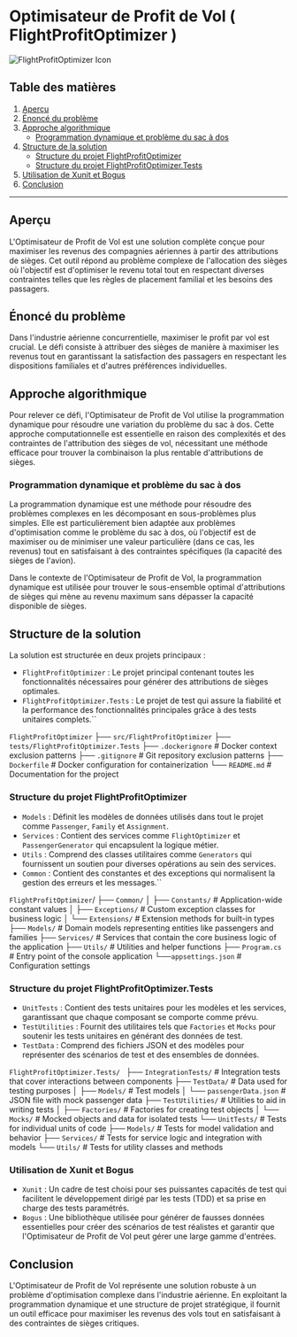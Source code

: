 # Optimisateur de Profit de Vol ( FlightProfitOptimizer )

![FlightProfitOptimizer Icon](https://i.imgur.com/SxoDySnm.png)


## Table des matières
1. [Aperçu](#overview)
2. [Énoncé du problème](#problem-statement)
3. [Approche algorithmique](#algorithmic-approach)
	 - [Programmation dynamique et problème du sac à dos](#dynamic-programming-and-the-knapsack-problem)
4. [Structure de la solution](#solution-structure)
	 - [Structure du projet FlightProfitOptimizer](#flightprofitoptimizer-project-structure)
	 - [Structure du projet FlightProfitOptimizer.Tests](#flightprofitoptimizertests-project-structure)
5. [Utilisation de Xunit et Bogus](#utilizing-xunit-and-bogus)
6. [Conclusion](#conclusion)

---

## Aperçu
L'Optimisateur de Profit de Vol est une solution complète conçue pour maximiser les revenus des compagnies aériennes à partir des attributions de sièges. Cet outil répond au problème complexe de l'allocation des sièges où l'objectif est d'optimiser le revenu total tout en respectant diverses contraintes telles que les règles de placement familial et les besoins des passagers.

## Énoncé du problème
Dans l'industrie aérienne concurrentielle, maximiser le profit par vol est crucial. Le défi consiste à attribuer des sièges de manière à maximiser les revenus tout en garantissant la satisfaction des passagers en respectant les dispositions familiales et d'autres préférences individuelles.

## Approche algorithmique
Pour relever ce défi, l'Optimisateur de Profit de Vol utilise la programmation dynamique pour résoudre une variation du problème du sac à dos. Cette approche computationnelle est essentielle en raison des complexités et des contraintes de l'attribution des sièges de vol, nécessitant une méthode efficace pour trouver la combinaison la plus rentable d'attributions de sièges.

### Programmation dynamique et problème du sac à dos
La programmation dynamique est une méthode pour résoudre des problèmes complexes en les décomposant en sous-problèmes plus simples. Elle est particulièrement bien adaptée aux problèmes d'optimisation comme le problème du sac à dos, où l'objectif est de maximiser ou de minimiser une valeur particulière (dans ce cas, les revenus) tout en satisfaisant à des contraintes spécifiques (la capacité des sièges de l'avion).

Dans le contexte de l'Optimisateur de Profit de Vol, la programmation dynamique est utilisée pour trouver le sous-ensemble optimal d'attributions de sièges qui mène au revenu maximum sans dépasser la capacité disponible de sièges.

## Structure de la solution
La solution est structurée en deux projets principaux :
- `FlightProfitOptimizer` : Le projet principal contenant toutes les fonctionnalités nécessaires pour générer des attributions de sièges optimales.
- `FlightProfitOptimizer.Tests` : Le projet de test qui assure la fiabilité et la performance des fonctionnalités principales grâce à des tests unitaires complets.`` 

`FlightProfitOptimizer`
├── `src/FlightProfitOptimizer`
├── `tests/FlightProfitOptimizer.Tests`
├── `.dockerignore` # Docker context exclusion patterns 
├── `.gitignore` # Git repository exclusion patterns 
├── `Dockerfile` # Docker configuration for containerization 
└── `README.md` # Documentation for the project

 ### Structure du projet FlightProfitOptimizer
- `Models` : Définit les modèles de données utilisés dans tout le projet comme `Passenger`, `Family` et `Assignment`.
- `Services` : Contient des services comme `FlightOptimizer` et `PassengerGenerator` qui encapsulent la logique métier.
- `Utils` : Comprend des classes utilitaires comme `Generators` qui fournissent un soutien pour diverses opérations au sein des services.
- `Common` : Contient des constantes et des exceptions qui normalisent la gestion des erreurs et les messages.`` 

`FlightProfitOptimizer`/ 
├── `Common/` 
│ ├── `Constants/` # Application-wide constant values 
│ ├── `Exceptions/` # Custom exception classes for business logic 
│ └── `Extensions/` # Extension methods for built-in types 
├── `Models/` # Domain models representing entities like passengers and families 
├── `Services/` # Services that contain the core business logic of the application 
├── `Utils/` # Utilities and helper functions 
├── `Program.cs` # Entry point of the console application 
└──`appsettings.json` # Configuration settings 

 ### Structure du projet FlightProfitOptimizer.Tests
- `UnitTests` : Contient des tests unitaires pour les modèles et les services, garantissant que chaque composant se comporte comme prévu.
- `TestUtilities` : Fournit des utilitaires tels que `Factories` et `Mocks` pour soutenir les tests unitaires en générant des données de test.
- `TestData` : Comprend des fichiers JSON et des modèles pour représenter des scénarios de test et des ensembles de données.

`FlightProfitOptimizer.Tests/ `
├── `IntegrationTests/` # Integration tests that cover interactions between components 
├── 	`TestData/` # Data used for testing purposes 
│ ├── `Models/` # Test models 
│ └── `passengerData.json` # JSON file with mock passenger data 
├── `TestUtilities/` # Utilities to aid in writing tests 
│ ├── `Factories/` # Factories for creating test objects 
│ └──  `Mocks/` # Mocked objects and data for isolated tests 
└── `UnitTests/` # Tests for individual units of code 
├── `Models/` # Tests for model validation and behavior 
├── `Services/` # Tests for service logic and integration with models 
└── `Utils/` # Tests for utility classes and methods

 ### Utilisation de Xunit et Bogus
- `Xunit` : Un cadre de test choisi pour ses puissantes capacités de test qui facilitent le développement dirigé par les tests (TDD) et sa prise en charge des tests paramétrés.
- `Bogus` : Une bibliothèque utilisée pour générer de fausses données essentielles pour créer des scénarios de test réalistes et garantir que l'Optimisateur de Profit de Vol peut gérer une large gamme d'entrées.

## Conclusion
L'Optimisateur de Profit de Vol représente une solution robuste à un problème d'optimisation complexe dans l'industrie aérienne. En exploitant la programmation dynamique et une structure de projet stratégique, il fournit un outil efficace pour maximiser les revenus des vols tout en satisfaisant à des contraintes de sièges critiques.